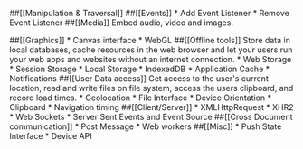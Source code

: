 ##[[Manipulation & Traversal]]
##[[Events]]
    * Add Event Listener
    * Remove Event Listener
##[[Media]]
Embed audio, video and images.

##[[Graphics]]
    * Canvas interface
    * WebGL
##[[Offline tools]]
Store data in local databases, cache resources in the web browser and let your users run your web apps and websites without an internet connection.
    * Web Storage
        * Session Storage
        * Local Storage
    * IndexedDB
    * Application Cache
    * Notifications
##[[User Data access]]
Get access to the user's current location, read and write files on file system, access the users clipboard, and record load times.
    * Geolocation
    * File Interface
    * Device Orientation
    * Clipboard
    * Navigation timing
##[[Client/Server]]
    * XMLHttpRequest
    * XHR2
    * Web Sockets
    * Server Sent Events and Event Source
##[[Cross Document communication]]
    * Post Message
    * Web workers
##[[Misc]]
    * Push State Interface
    * Device API